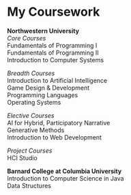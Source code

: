 # My Coursework

**Northwestern University**  <br/>
*Core Courses* <br/>
Fundamentals of Programming I <br/>
Fundamentals of Programming II <br/>
Introduction to Computer Systems <br/>

*Breadth Courses*  <br/>
Introduction to Artificial Intelligence  <br/>
Game Design & Development <br/>
Programming Languages  <br/>
Operating Systems <br/>

*Elective Courses*  <br/>
AI for Hybrid, Participatory Narrative  <br/>
Generative Methods <br/>
Introduction to Web Development <br/>

*Project Courses*  <br/>
HCI Studio  <br/>

**Barnard College at Columbia University** <br/>
Introduction to Computer Science in Java <br/>
Data Structures <br/>
